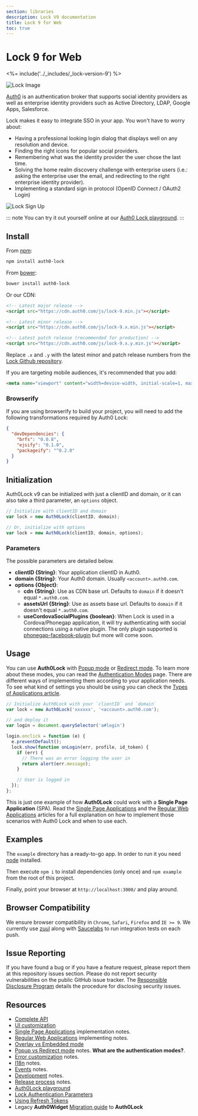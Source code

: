 ```yaml
---
section: libraries
description: Lock V9 documentation
title: Lock 9 for Web
toc: true
---
```

# Lock 9 for Web

<%= include('../_includes/_lock-version-9') %>

![Lock Image](/media/articles/libraries/lock/v9/lock-landing.png)

[Auth0](https://auth0.com) is an authentication broker that supports social identity providers as well as enterprise identity providers such as Active Directory, LDAP, Google Apps, Salesforce.

Lock makes it easy to integrate SSO in your app. You won't have to worry about:

* Having a professional looking login dialog that displays well on any resolution and device.
* Finding the right icons for popular social providers.
* Remembering what was the identity provider the user chose the last time.
* Solving the home realm discovery challenge with enterprise users (i.e.: asking the enterprise user the email, and redirecting to the right enterprise identity provider).
* Implementing a standard sign in protocol (OpenID Connect / OAuth2 Login)

![Lock Sign Up](/media/articles/libraries/lock/v9/lock-signup.png)

::: note
You can try it out yourself online at our [Auth0 Lock playground][playground-url].
:::

## Install

From [npm](https://npmjs.org):

```sh
npm install auth0-lock
```

From [bower](http://bower.io):

```sh
bower install auth0-lock
```

Or our CDN:

```html
<!-- Latest major release -->
<script src="https://cdn.auth0.com/js/lock-9.min.js"></script>

<!-- Latest minor release -->
<script src="https://cdn.auth0.com/js/lock-9.x.min.js"></script>

<!-- Latest patch release (recommended for production) -->
<script src="https://cdn.auth0.com/js/lock-9.x.y.min.js"></script>
```

Replace `.x` and `.y` with the latest minor and patch release numbers from the [Lock Github repository](https://github.com/auth0/lock).

If you are targeting mobile audiences, it's recommended that you add:

```html
<meta name="viewport" content="width=device-width, initial-scale=1, maximum-scale=1, user-scalable=0"/>
```

### Browserify

If you are using browserify to build your project, you will need to add the following transformations required by Auth0 Lock:

``` json
{
  "devDependencies": {
    "brfs": "0.0.8",
    "ejsify": "0.1.0",
    "packageify": "^0.2.0"
  }
}
```

## Initialization

Auth0Lock v9 can be initialized with just a clientID and domain, or it can also take a third parameter, an `options` object.

```js
// Initialize with clientID and domain
var lock = new Auth0Lock(clientID, domain);

// Or, initialize with options
var lock = new Auth0Lock(clientID, domain, options);
```

### Parameters

The possible parameters are detailed below.

* **clientID {String}**: Your application clientID in Auth0.
* **domain {String}**: Your Auth0 domain. Usually ```<account>.auth0.com```.
* **options {Object}**:
  * **cdn {String}**: Use as CDN base url. Defaults to `domain` if it doesn't equal `*.auth0.com`.
  * **assetsUrl {String}**: Use as assets base url. Defaults to `domain` if it doesn't equal `*.auth0.com`.
  * **useCordovaSocialPlugins {boolean}**: When Lock is used in a Cordova/Phonegap application, it will try authenticating with social connections using a native plugin. The only plugin supported is [phonegap-facebook-plugin](https://github.com/Wizcorp/phonegap-facebook-plugin) but more will come soon.

## Usage

You can use **Auth0Lock** with [Popup mode][popup-mode] or [Redirect mode][redirect-mode]. To learn more about these modes, you can read the [Authentication Modes][authentication-modes] page.
There are different ways of implementing them according to your application needs. To see what kind of settings you should be using you can check the [Types of Applications article][application-types].

```js
// Initialize Auth0Lock with your `clientID` and `domain`
var lock = new Auth0Lock('xxxxxx', '<account>.auth0.com');

// and deploy it
var login = document.querySelector('a#login')

login.onclick = function (e) {
  e.preventDefault();
  lock.show(function onLogin(err, profile, id_token) {
    if (err) {
      // There was an error logging the user in
      return alert(err.message);
    }

    // User is logged in
  });
};
```

This is just one example of how **Auth0Lock** could work with a **Single Page Application** (SPA). Read the [Single Page Applications][spa-notes] and the [Regular Web Applications][webapps-notes] articles for a full explanation on how to implement those scenarios with Auth0 Lock and when to use each.

## Examples

The `example` directory has a ready-to-go app. In order to run it you need [node](http://nodejs.org/) installed.

Then execute `npm i` to install dependencies (only once) and `npm example` from the root of this project.

Finally, point your browser at `http://localhost:3000/` and play around.

## Browser Compatibility

We ensure browser compatibility in `Chrome`, `Safari`, `Firefox` and `IE >= 9`. We currently use [zuul](https://github.com/defunctzombie/zuul) along with [Saucelabs](https://saucelabs.com) to run integration tests on each push.

## Issue Reporting

If you have found a bug or if you have a feature request, please report them at this repository issues section. Please do not report security vulnerabilities on the public GitHub issue tracker. The [Responsible Disclosure Program](https://auth0.com/whitehat) details the procedure for disclosing security issues.

## Resources

* [Complete API][lock-customization]
* [UI customization][ui-customization]
* [Single Page Applications][spa-notes] implementation notes.
* [Regular Web Applications][webapps-notes] implementing notes.
* [Overlay vs Embedded mode][display-modes]
* [Popup vs Redirect mode][authentication-modes] notes. **What are the authentication modes?**.
* [Error customization][error-customization] notes.
* [I18n][i18n-notes] notes.
* [Events][events-notes] notes.
* [Development][development-notes] notes.
* [Release process][release-process] notes.
* [Auth0Lock playground][playground-url]
* [Lock Authentication Parameters][sending-authentication-parameters]
* [Using Refresh Tokens](/libraries/lock/v9/using-a-refresh-token)
* Legacy **Auth0Widget** [Migration guide][migration-guide] to **Auth0Lock**

<!-- Vaaaaarrsss -->

[download1]: https://raw.github.com/auth0/lock/master/build/auth0-lock.js
[download2]: https://raw.github.com/auth0/lock/master/build/auth0-lock.min.js

[npm-image]: https://img.shields.io/npm/v/auth0-lock.svg?style=flat-square
[npm-url]: https://npmjs.org/package/auth0-lock
[strider-image]: https://ci.auth0.com/auth0/lock/badge
[strider-url]: https://ci.auth0.com/auth0/lock
[coveralls-image]: https://img.shields.io/coveralls/auth0/lock.svg?style=flat-square
[coveralls-url]: https://coveralls.io/r/auth0/lock?branch=master
[david-image]: http://img.shields.io/david/auth0/lock.svg?style=flat-square
[david-url]: https://david-dm.org/auth0/lock
[license-image]: http://img.shields.io/npm/l/auth0-lock.svg?style=flat-square
[license-url]: https://github.com/auth0/lock/blob/master/LICENSE
[downloads-image]: http://img.shields.io/npm/dm/auth0-lock.svg?style=flat-square
[downloads-url]: https://npmjs.org/package/auth0-lock

[lock-initialization]: /libraries/lock/v9/initialization
[lock-customization]: /libraries/lock/v9/customization
[application-types]: /libraries/lock/v9/types-of-applications
[display-modes]: /libraries/lock/v9/display-modes
[spa-notes]: /libraries/lock/v9/types-of-applications#single-page-app
[webapps-notes]: /libraries/lock/v9/types-of-applications#regular-webapp
[authentication-modes]: /libraries/lock/v9/authentication-modes
[popup-mode]: /libraries/lock/v9/authentication-modes#popup-mode
[redirect-mode]: /libraries/lock/v9/authentication-modes#redirect-mode
[ui-customization]: /libraries/lock/v9/ui-customization
[error-customization]: /libraries/lock/v9/customizing-error-messages
[i18n-notes]: /libraries/lock/v9/i18n
[events-notes]: /libraries/lock/v9/events
[development-notes]: https://github.com/auth0/lock
[release-process]: https://github.com/auth0/lock
[playground-url]: http://auth0.github.com/playground
[sending-authentication-parameters]: /libraries/lock/v9/sending-authentication-parameters
[migration-guide]: /libraries/lock/v9/migration-guide
